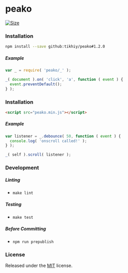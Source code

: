 # peako

[![Size](http://img.badgesize.io/tikhiy/peako/next/dist/peako.min.js.gz.svg?&label=lightweight)](https://github.com/ngryman/badge-size)

### Installation

```bash
npm install --save github:tikhiy/peako#1.2.0
```

##### Example

```javascript
var _ = require( 'peako/_' );

_( document ).on( 'click', 'a', function ( event ) {
  event.preventDefault();
} );
```

### Installation

```html
<script src="peako.min.js"></script>
```

##### Example

```javascript
var listener = _.debounce( 50, function ( event ) {
  console.log( 'onscroll called!' );
} );

_( self ).scroll( listener );
```

### Development

##### Linting

* `make lint`

##### Testing

* `make test`

##### Before Committing

* `npm run prepublish`

### License

Released under the [MIT](LICENSE) license.
